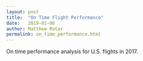 ```yaml
---
layout: post
title:  "On Time Flight Performance"
date:   2019-01-06
author: Matthew Rotar
permalink: on_time_performance.html
---
```


On time performance analysis for U.S. flights in 2017.